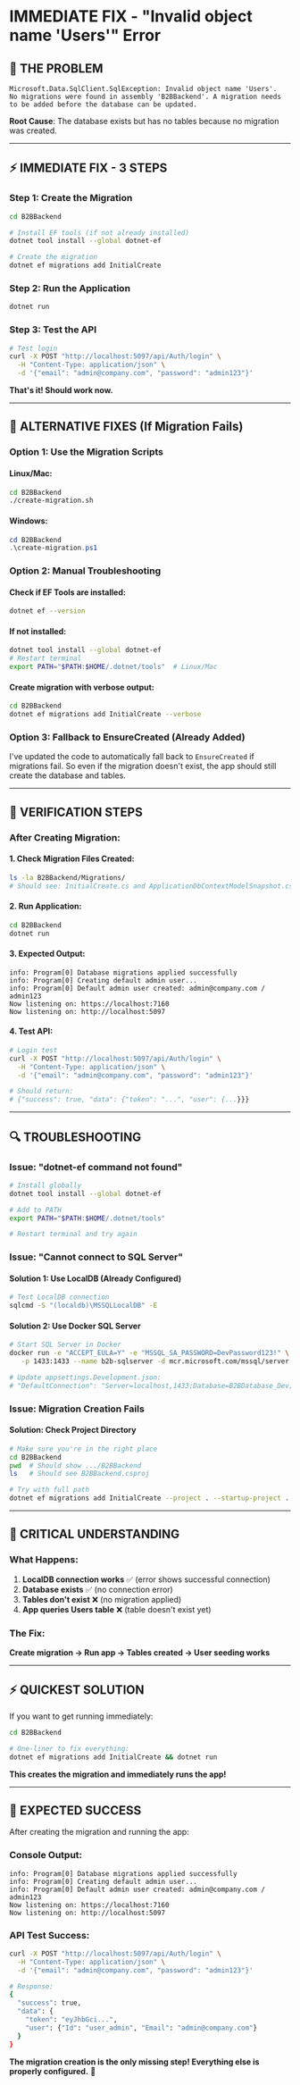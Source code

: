 # IMMEDIATE FIX - "Invalid object name 'Users'" Error

## 🚨 **THE PROBLEM**
```
Microsoft.Data.SqlClient.SqlException: Invalid object name 'Users'.
No migrations were found in assembly 'B2BBackend'. A migration needs to be added before the database can be updated.
```

**Root Cause**: The database exists but has no tables because no migration was created.

---

## ⚡ **IMMEDIATE FIX - 3 STEPS**

### **Step 1: Create the Migration**
```bash
cd B2BBackend

# Install EF tools (if not already installed)
dotnet tool install --global dotnet-ef

# Create the migration
dotnet ef migrations add InitialCreate
```

### **Step 2: Run the Application**
```bash
dotnet run
```

### **Step 3: Test the API**
```bash
# Test login
curl -X POST "http://localhost:5097/api/Auth/login" \
  -H "Content-Type: application/json" \
  -d '{"email": "admin@company.com", "password": "admin123"}'
```

**That's it! Should work now.**

---

## 🔧 **ALTERNATIVE FIXES (If Migration Fails)**

### **Option 1: Use the Migration Scripts**

#### **Linux/Mac:**
```bash
cd B2BBackend
./create-migration.sh
```

#### **Windows:**
```powershell
cd B2BBackend
.\create-migration.ps1
```

### **Option 2: Manual Troubleshooting**

#### **Check if EF Tools are installed:**
```bash
dotnet ef --version
```

#### **If not installed:**
```bash
dotnet tool install --global dotnet-ef
# Restart terminal
export PATH="$PATH:$HOME/.dotnet/tools"  # Linux/Mac
```

#### **Create migration with verbose output:**
```bash
cd B2BBackend
dotnet ef migrations add InitialCreate --verbose
```

### **Option 3: Fallback to EnsureCreated (Already Added)**

I've updated the code to automatically fall back to `EnsureCreated` if migrations fail. So even if the migration doesn't exist, the app should still create the database and tables.

---

## 🧪 **VERIFICATION STEPS**

### **After Creating Migration:**

#### **1. Check Migration Files Created:**
```bash
ls -la B2BBackend/Migrations/
# Should see: InitialCreate.cs and ApplicationDbContextModelSnapshot.cs
```

#### **2. Run Application:**
```bash
cd B2BBackend
dotnet run
```

#### **3. Expected Output:**
```
info: Program[0] Database migrations applied successfully
info: Program[0] Creating default admin user...
info: Program[0] Default admin user created: admin@company.com / admin123
Now listening on: https://localhost:7160
Now listening on: http://localhost:5097
```

#### **4. Test API:**
```bash
# Login test
curl -X POST "http://localhost:5097/api/Auth/login" \
  -H "Content-Type: application/json" \
  -d '{"email": "admin@company.com", "password": "admin123"}'

# Should return:
# {"success": true, "data": {"token": "...", "user": {...}}}
```

---

## 🔍 **TROUBLESHOOTING**

### **Issue: "dotnet-ef command not found"**
```bash
# Install globally
dotnet tool install --global dotnet-ef

# Add to PATH
export PATH="$PATH:$HOME/.dotnet/tools"

# Restart terminal and try again
```

### **Issue: "Cannot connect to SQL Server"**

#### **Solution 1: Use LocalDB (Already Configured)**
```bash
# Test LocalDB connection
sqlcmd -S "(localdb)\MSSQLLocalDB" -E
```

#### **Solution 2: Use Docker SQL Server**
```bash
# Start SQL Server in Docker
docker run -e "ACCEPT_EULA=Y" -e "MSSQL_SA_PASSWORD=DevPassword123!" \
   -p 1433:1433 --name b2b-sqlserver -d mcr.microsoft.com/mssql/server:2022-latest

# Update appsettings.Development.json:
# "DefaultConnection": "Server=localhost,1433;Database=B2BDatabase_Dev;User Id=sa;Password=DevPassword123!;TrustServerCertificate=true;"
```

### **Issue: Migration Creation Fails**

#### **Solution: Check Project Directory**
```bash
# Make sure you're in the right place
cd B2BBackend
pwd  # Should show .../B2BBackend
ls   # Should see B2BBackend.csproj

# Try with full path
dotnet ef migrations add InitialCreate --project . --startup-project .
```

---

## 🚨 **CRITICAL UNDERSTANDING**

### **What Happens:**
1. **LocalDB connection works** ✅ (error shows successful connection)
2. **Database exists** ✅ (no connection error)
3. **Tables don't exist** ❌ (no migration applied)
4. **App queries Users table** ❌ (table doesn't exist yet)

### **The Fix:**
**Create migration → Run app → Tables created → User seeding works**

---

## ⚡ **QUICKEST SOLUTION**

If you want to get running immediately:

```bash
cd B2BBackend

# One-liner to fix everything:
dotnet ef migrations add InitialCreate && dotnet run
```

**This creates the migration and immediately runs the app!**

---

## 🎯 **EXPECTED SUCCESS**

After creating the migration and running the app:

### **Console Output:**
```
info: Program[0] Database migrations applied successfully
info: Program[0] Creating default admin user...
info: Program[0] Default admin user created: admin@company.com / admin123
Now listening on: https://localhost:7160
Now listening on: http://localhost:5097
```

### **API Test Success:**
```bash
curl -X POST "http://localhost:5097/api/Auth/login" \
  -H "Content-Type: application/json" \
  -d '{"email": "admin@company.com", "password": "admin123"}'

# Response:
{
  "success": true,
  "data": {
    "token": "eyJhbGci...",
    "user": {"Id": "user_admin", "Email": "admin@company.com"}
  }
}
```

**The migration creation is the only missing step! Everything else is properly configured.** 🎯